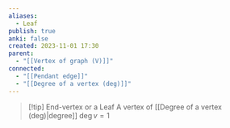 ```yaml
---
aliases:
  - Leaf
publish: true
anki: false
created: 2023-11-01 17:30
parent:
  - "[[Vertex of graph (V)]]"
connected:
  - "[[Pendant edge]]"
  - "[[Degree of a vertex (deg)]]"
---
```

> [!tip] End-vertex or a Leaf
> A vertex of [[Degree of a vertex (deg)|degree]] ${} \deg v = 1$














